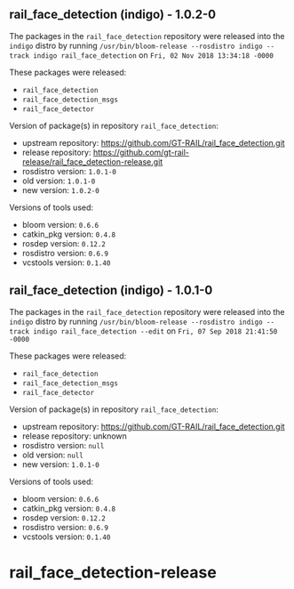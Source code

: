 ## rail_face_detection (indigo) - 1.0.2-0

The packages in the `rail_face_detection` repository were released into the `indigo` distro by running `/usr/bin/bloom-release --rosdistro indigo --track indigo rail_face_detection` on `Fri, 02 Nov 2018 13:34:18 -0000`

These packages were released:
- `rail_face_detection`
- `rail_face_detection_msgs`
- `rail_face_detector`

Version of package(s) in repository `rail_face_detection`:

- upstream repository: https://github.com/GT-RAIL/rail_face_detection.git
- release repository: https://github.com/gt-rail-release/rail_face_detection-release.git
- rosdistro version: `1.0.1-0`
- old version: `1.0.1-0`
- new version: `1.0.2-0`

Versions of tools used:

- bloom version: `0.6.6`
- catkin_pkg version: `0.4.8`
- rosdep version: `0.12.2`
- rosdistro version: `0.6.9`
- vcstools version: `0.1.40`


## rail_face_detection (indigo) - 1.0.1-0

The packages in the `rail_face_detection` repository were released into the `indigo` distro by running `/usr/bin/bloom-release --rosdistro indigo --track indigo rail_face_detection --edit` on `Fri, 07 Sep 2018 21:41:50 -0000`

These packages were released:
- `rail_face_detection`
- `rail_face_detection_msgs`
- `rail_face_detector`

Version of package(s) in repository `rail_face_detection`:

- upstream repository: https://github.com/GT-RAIL/rail_face_detection.git
- release repository: unknown
- rosdistro version: `null`
- old version: `null`
- new version: `1.0.1-0`

Versions of tools used:

- bloom version: `0.6.6`
- catkin_pkg version: `0.4.8`
- rosdep version: `0.12.2`
- rosdistro version: `0.6.9`
- vcstools version: `0.1.40`


# rail_face_detection-release